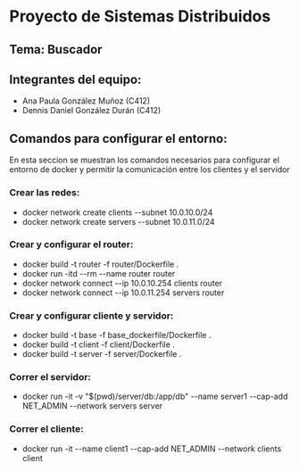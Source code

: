 # Proyecto de Sistemas Distribuidos
## Tema: Buscador
## Integrantes del equipo:
- Ana Paula González Muñoz (C412)
- Dennis Daniel González Durán (C412)

## Comandos para configurar el entorno:
En esta seccion se muestran los comandos necesarios para configurar el entorno de docker y permitir la comunicación entre los clientes y el servidor

### Crear las redes:
- docker network create clients --subnet 10.0.10.0/24
- docker network create servers --subnet 10.0.11.0/24

### Crear y configurar el router:
- docker build -t router -f router/Dockerfile .
- docker run -itd --rm --name router router
- docker network connect --ip 10.0.10.254 clients router
- docker network connect --ip 10.0.11.254 servers router

### Crear y configurar cliente y servidor:
- docker build -t base -f base_dockerfile/Dockerfile .
- docker build -t client -f client/Dockerfile .
- docker build -t server -f server/Dockerfile .

### Correr el servidor:
- docker run -it -v "$(pwd)/server/db:/app/db" --name server1 --cap-add NET_ADMIN --network servers server

### Correr el cliente:
- docker run -it --name client1 --cap-add NET_ADMIN --network clients client




